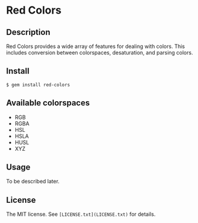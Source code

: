 # Red Colors

## Description

Red Colors provides a wide array of features for dealing with colors.
This includes conversion between colorspaces, desaturation, and parsing colors.

## Install

```console
$ gem install red-colors
```

## Available colorspaces

- RGB
- RGBA
- HSL
- HSLA
- HUSL
- XYZ

## Usage

To be described later.

## License

The MIT license. See `[LICENSE.txt](LICENSE.txt)` for details.
